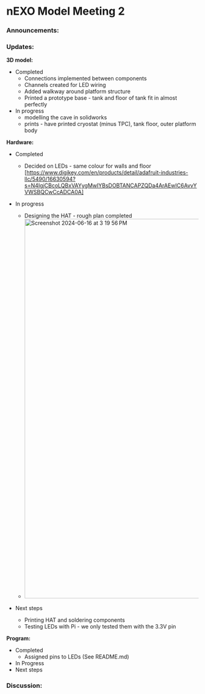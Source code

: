 # nEXO Model Meeting 2
### Announcements:

### Updates:
**3D model:**
- Completed
  - Connections implemented between components
  - Channels created for LED wiring
  - Added walkway around platform structure
  - Printed a prototype base - tank and floor of tank fit in almost perfectly
- In progress
  - modelling the cave in solidworks
  - prints - have printed cryostat (minus TPC), tank floor, outer platform body

**Hardware:**
- Completed
  - Decided on LEDs - same colour for walls and floor [https://www.digikey.com/en/products/detail/adafruit-industries-llc/5490/16630594?s=N4IgjCBcoLQBxVAYygMwIYBsDOBTANCAPZQDa4ArAEwIC6AvvYVWSBQCwCcADCA0A]
- In progress
  - Designing the HAT - rough plan completed
  - <img width="992" alt="Screenshot 2024-06-16 at 3 19 56 PM" src="https://github.com/Brunner-neutrino-lab/nEXO-3D-Model-Display-Program/assets/146116523/91bf4ef4-2aa0-4668-b12e-bacecc0818fc">

- Next steps
  - Printing HAT and soldering components
  - Testing LEDs with Pi - we only tested them with the 3.3V pin
 
**Program:**
- Completed
  - Assigned pins to LEDs (See README.md)
- In Progress
- Next steps

### Discussion:
